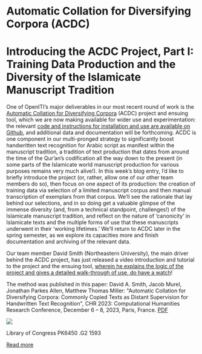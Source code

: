 # Automatic Collation for Diversifying Corpora (ACDC)
# Introducing the ACDC Project, Part I: Training Data Production and the Diversity of the Islamicate Manuscript Tradition

One of OpenITI’s major deliverables in our most recent round of work is the [Automatic Collation for Diversifying Corpora](https://openiti.org/projects/ACDC.html) (ACDC) project and ensuing tool, which we are now making available for wider use and experimentation: the relevant [code and instructions for installation and use are available on Github](https://github.com/OpenITI/acdc_train/), and additional data and documentation will be forthcoming. ACDC is one component in our multi-pronged strategy to significantly boost handwritten text recognition for Arabic script as manifest within the manuscript tradition, a tradition of text production that dates from around the time of the Qur’an’s codification all the way down to the present (in some parts of the Islamicate world manuscript production for various purposes remains very much alive!). In this week’s blog entry, I’d like to briefly introduce the project (or, rather, allow one of our other team members do so), then focus on one aspect of its production: the creation of training data via selection of a limited manuscript corpus and then manual transcription of exemplars from that corpus. We’ll see the rationale that lay behind our selections, and in so doing get a valuable glimpse of the immense diversity (and, from a technical standpoint, challenges!) of the Islamicate manuscript tradition, and reflect on the nature of ‘canonicity’ in Islamicate texts and the multiple forms of use that these manuscripts underwent in their ‘working lifetimes.’ We’ll return to ACDC later in the spring semester, as we explore its capacities more and finish documentation and archiving of the relevant data.

Our team member David Smith (Northeastern University), the main driver behind the ACDC project, has just released a video introduction and tutorial to the project and the ensuing tool, [wherein he explains the logic of the project and gives a detailed walk-through of use, do have a watch](https://youtu.be/kNx4GyH5HSo?si=i1on3aT3lgUbEyT0)!

The method was published in this paper: 
David A. Smith, Jacob Murel, Jonathan Parkes Allen, Matthew Thomas Miller: "Automatic Collation for Diversifying Corpora: Commonly Copied Texts as Distant Supervision for Handwritten Text Recognition", CHR 2023: Computational Humanities Research Conference, December 6 – 8, 2023, Paris, France. [PDF](https://ceur-ws.org/Vol-3558/paper1708.pdf)

[![](https://openiti.org/images/blogs/2024-01-05/Introducing-the-ACDC-Project--Part-I--TrJonathan%20Parkes%20Allen/media/image1.jpg)](https://openiti.org/images/blogs/2024-01-05/Introducing-the-ACDC-Project--Part-I--TrJonathan%20Parkes%20Allen/media/image1.jpg)

Library of Congress PK6450 .G2 1593

[Read more](https://openiti.org/2024/01/05/Introducing-the-ACDC-Project-Part-I-Tr.html)
